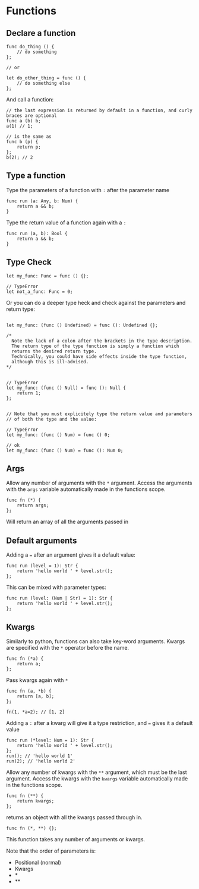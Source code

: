 # Functions

## Declare a function

```
func do_thing () {
    // do something
};

// or 

let do_other_thing = func () {
    // do something else
};
```

And call a function:
```
// the last expression is returned by default in a function, and curly braces are optional
func a (b) b;
a(1) // 1;

// is the same as
func b (p) {
    return p;
};
b(2); // 2
```

## Type a function
Type the parameters of a function with `:` after the parameter name
```
func run (a: Any, b: Num) {
    return a && b;
}
```

Type the return value of a function again with a `:`
```
func run (a, b): Bool {
    return a && b;
}
```

## Type Check
```
let my_func: Func = func () {};

// TypeError
let not_a_func: Func = 0;
```

Or you can do a deeper type heck and check against the parameters and return type:
```

let my_func: (func () Undefined) = func (): Undefined {};

/*
  Note the lack of a colon after the brackets in the type description.
  The return type of the type function is simply a function which 
  returns the desired return type.
  Technically, you could have side effects inside the type function, 
  although this is ill-advised.
*/


// TypeError
let my_func: (func () Null) = func (): Null { 
    return 1;
};


// Note that you must explicitely type the return value and parameters 
// of both the type and the value:

// TypeError
let my_func: (func () Num) = func () 0;

// ok
let my_func: (func () Num) = func (): Num 0;
```

## Args

Allow any number of arguments with the `*` argument.
Access the arguments with the `args` variable automatically made in the functions scope.
```
func fn (*) {
    return args;
};
```
Will return an array of all the arguments passed in

## Default arguments

Adding a `=` after an argument gives it a default value:
```
func run (level = 1): Str {
    return 'hello world ' + level.str();
};
```

This can be mixed with parameter types:
```
func run (level: (Num | Str) = 1): Str {
    return 'hello world ' + level.str();
};
```

## Kwargs

Similarly to python, functions can also take key-word arguments.
Kwargs are specified with the `*` operator before the name.
```
func fn (*a) {
    return a;
};
```
Pass kwargs again with `*`
```
func fn (a, *b) {
    return [a, b];
};

fn(1, *a=2); // [1, 2]
```

Adding a `:` after a kwarg will give it a type restriction, and `=` gives it a default value
```
func run (*level: Num = 1): Str {
    return 'hello world ' + level.str();
};
run(); // 'hello world 1'
run(2); // 'hello world 2'
```

Allow any number of kwargs with the `**` argument, which must be the last argument.
Access the kwargs with the `kwargs` variable automatically made in the functions scope.
```
func fn (**) {
    return kwargs;
};
```

returns an object with all the kwargs passed through in.

```
func fn (*, **) {};
```
This function takes any number of arguments or kwargs.

Note that the order of parameters is:
* Positional (normal)
* Kwargs
* \*
* \*\*